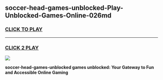 
## soccer-head-games-unblocked-Play-Unblocked-Games-Online-026md
<h3>
<a href="https://premium76.site?title=soccer-head-games-unblocked&ref=24A">CLICK TO PLAY</a></h3>
<hr>

<h3>
<a href="https://premium76.site?title=soccer-head-games-unblocked&ref=24A">CLICK 2 PLAY</a>
  
</h3>

<a href="https://premium76.site?title=soccer-head-games-unblocked&ref=24A"><img src="https://clearcache.store/games.png"></a>


**soccer-head-games-unblocked games unblocked: Your Gateway to Fun and Accessible Online Gaming**
